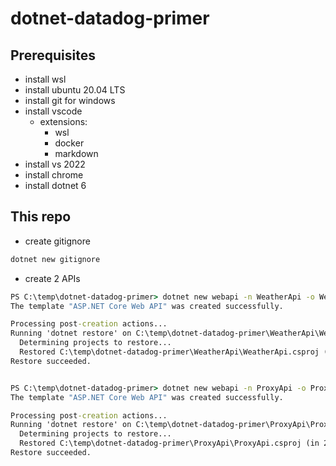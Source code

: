 # dotnet-datadog-primer

## Prerequisites

- install wsl
- install ubuntu 20.04 LTS 
- install git for windows
- install vscode
  - extensions:
    - wsl
    - docker
    - markdown
- install vs 2022
- install chrome 
- install dotnet 6

## This repo

- create gitignore

```cmd
dotnet new gitignore
```

- create 2 APIs

```cmd
PS C:\temp\dotnet-datadog-primer> dotnet new webapi -n WeatherApi -o WeatherApi
The template "ASP.NET Core Web API" was created successfully.

Processing post-creation actions...
Running 'dotnet restore' on C:\temp\dotnet-datadog-primer\WeatherApi\WeatherApi.csproj...
  Determining projects to restore...
  Restored C:\temp\dotnet-datadog-primer\WeatherApi\WeatherApi.csproj (in 1.68 sec).
Restore succeeded.


PS C:\temp\dotnet-datadog-primer> dotnet new webapi -n ProxyApi -o ProxyApi
The template "ASP.NET Core Web API" was created successfully.

Processing post-creation actions...
Running 'dotnet restore' on C:\temp\dotnet-datadog-primer\ProxyApi\ProxyApi.csproj...
  Determining projects to restore...
  Restored C:\temp\dotnet-datadog-primer\ProxyApi\ProxyApi.csproj (in 293 ms).
Restore succeeded.
```